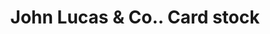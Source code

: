---
doi: 10.7916/D87D46BT
date_other: unknown
date_other_textual: unknown
form: printed ephemera
genre:
- Card stock
name:
- John Lucas & Co.
object_in_context_url: https://biggert.cul.columbia.edu/items/view/ave_biggert_01425
subject_hierarchical_geographic:
- Philadelphia, Pennsylvania, United States
subject_name:
- John Lucas & Co.
title: John Lucas & Co.. Card stock
sort_title: John Lucas & Co.. Card stock
call_number: ave_biggert_01425
coordinates:
- 40.00944444444445,-75.13333333333334
pid: ave_biggert_01425
identifiers: ave_biggert_01425
canvas_id: ldpd:396686
permalink: "/items/ave_biggert_01425/"
layout: iiif-image-page
---